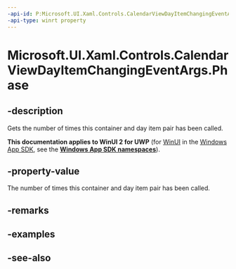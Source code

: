 ```yaml
---
-api-id: P:Microsoft.UI.Xaml.Controls.CalendarViewDayItemChangingEventArgs.Phase
-api-type: winrt property
---
```


<!-- Property syntax
public uint Phase { get; }
-->

# Microsoft.UI.Xaml.Controls.CalendarViewDayItemChangingEventArgs.Phase

## -description
Gets the number of times this container and day item pair has been called.

**This documentation applies to WinUI 2 for UWP** (for [WinUI](/windows/apps/winui/winui3/) in the [Windows App SDK](/windows/apps/windows-app-sdk/), see the **[Windows App SDK namespaces](/windows/windows-app-sdk/api/winrt/)**).

## -property-value
The number of times this container and day item pair has been called.

## -remarks

## -examples

## -see-also
